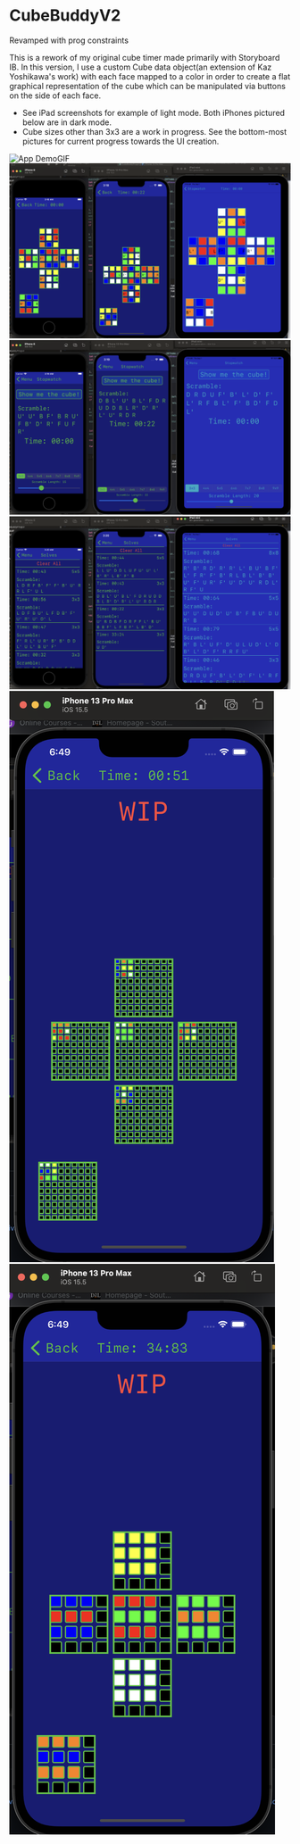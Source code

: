 # CubeBuddyV2
Revamped with prog constraints

This is a rework of my original cube timer made primarily with Storyboard IB. In this version, I use a custom Cube data object(an extension of Kaz Yoshikawa's work) with each face mapped to a color in order to create a flat graphical representation of the cube which can be manipulated via 
buttons on the side of each face. 

* See iPad screenshots for example of light mode. Both iPhones pictured below are in dark mode.
* Cube sizes other than 3x3 are a work in progress. See the bottom-most pictures for current progress towards the UI creation.

![App DemoGIF](AppDemoGIF.gif)
![App Demo](AppDemo.png)
![App Demo2](AppDemo2.png)
![App Demo3](AppDemo3.png)
![App Demo4](WIP4x4.png)
![App Demo5](WIP9x9.png)
